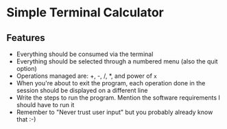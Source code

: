 # Simple Terminal Calculator

## Features

- Everything should be consumed via the terminal
- Everything should be selected through a numbered menu (also the quit option)
- Operations managed are: +, -, /, *, and power of `x`
- When you're about to exit the program, each operation done in the session should be displayed on a different line
- Write the steps to run the program. Mention the software requirements I should have to run it
- Remember to "Never trust user input" but you probably already know that :-)
